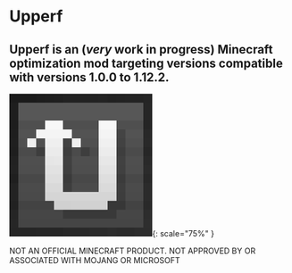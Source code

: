 # Upperf
## Upperf is an (*very* work in progress) Minecraft optimization mod targeting versions compatible with versions 1.0.0 to 1.12.2.

![The Upperf logo in a 256 by 256 resoulution.](https://github.com/Idkbuster40/Upperf/blob/master/upperf_logo_256.png){: scale="75%" } 


NOT AN OFFICIAL MINECRAFT PRODUCT. NOT APPROVED BY OR ASSOCIATED WITH MOJANG OR MICROSOFT
